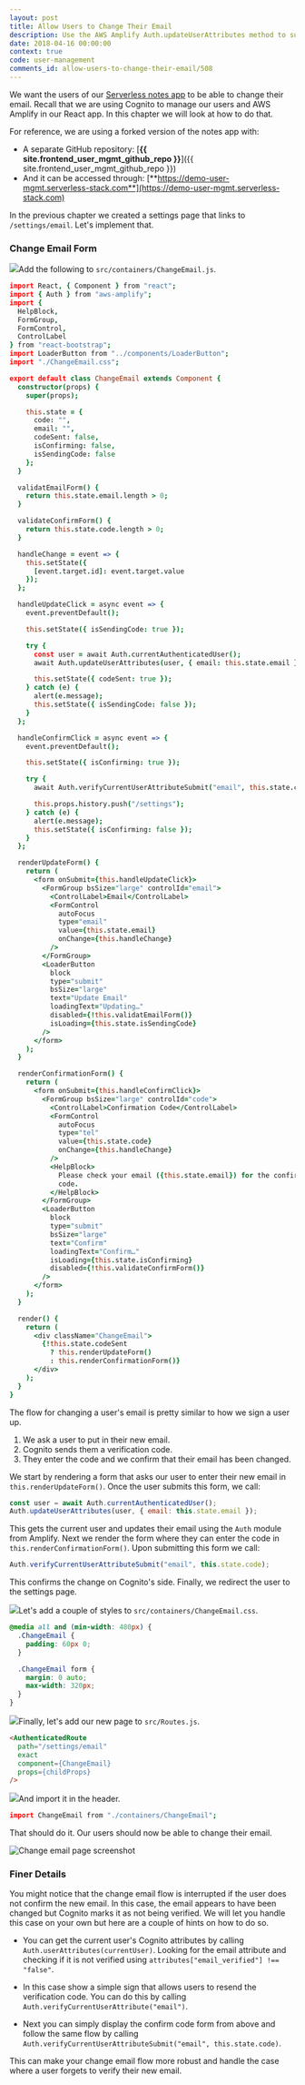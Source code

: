 ```yaml
---
layout: post
title: Allow Users to Change Their Email
description: Use the AWS Amplify Auth.updateUserAttributes method to support change email functionality in our Serverless React app. This triggers Cognito to help our users change their email.
date: 2018-04-16 00:00:00
context: true
code: user-management
comments_id: allow-users-to-change-their-email/508
---
```


We want the users of our [Serverless notes app](https://demo.serverless-stack.com) to be able to change their email. Recall that we are using Cognito to manage our users and AWS Amplify in our React app. In this chapter we will look at how to do that.

For reference, we are using a forked version of the notes app with:

- A separate GitHub repository: [**{{ site.frontend_user_mgmt_github_repo }}**]({{ site.frontend_user_mgmt_github_repo }})
- And it can be accessed through: [**https://demo-user-mgmt.serverless-stack.com**](https://demo-user-mgmt.serverless-stack.com)

In the previous chapter we created a settings page that links to `/settings/email`. Let's implement that.

### Change Email Form

<img class="code-marker" src="/assets/s.png" />Add the following to `src/containers/ChangeEmail.js`.

``` coffee
import React, { Component } from "react";
import { Auth } from "aws-amplify";
import {
  HelpBlock,
  FormGroup,
  FormControl,
  ControlLabel
} from "react-bootstrap";
import LoaderButton from "../components/LoaderButton";
import "./ChangeEmail.css";

export default class ChangeEmail extends Component {
  constructor(props) {
    super(props);

    this.state = {
      code: "",
      email: "",
      codeSent: false,
      isConfirming: false,
      isSendingCode: false
    };
  }

  validatEmailForm() {
    return this.state.email.length > 0;
  }

  validateConfirmForm() {
    return this.state.code.length > 0;
  }

  handleChange = event => {
    this.setState({
      [event.target.id]: event.target.value
    });
  };

  handleUpdateClick = async event => {
    event.preventDefault();

    this.setState({ isSendingCode: true });

    try {
      const user = await Auth.currentAuthenticatedUser();
      await Auth.updateUserAttributes(user, { email: this.state.email });

      this.setState({ codeSent: true });
    } catch (e) {
      alert(e.message);
      this.setState({ isSendingCode: false });
    }
  };

  handleConfirmClick = async event => {
    event.preventDefault();

    this.setState({ isConfirming: true });

    try {
      await Auth.verifyCurrentUserAttributeSubmit("email", this.state.code);

      this.props.history.push("/settings");
    } catch (e) {
      alert(e.message);
      this.setState({ isConfirming: false });
    }
  };

  renderUpdateForm() {
    return (
      <form onSubmit={this.handleUpdateClick}>
        <FormGroup bsSize="large" controlId="email">
          <ControlLabel>Email</ControlLabel>
          <FormControl
            autoFocus
            type="email"
            value={this.state.email}
            onChange={this.handleChange}
          />
        </FormGroup>
        <LoaderButton
          block
          type="submit"
          bsSize="large"
          text="Update Email"
          loadingText="Updating…"
          disabled={!this.validatEmailForm()}
          isLoading={this.state.isSendingCode}
        />
      </form>
    );
  }

  renderConfirmationForm() {
    return (
      <form onSubmit={this.handleConfirmClick}>
        <FormGroup bsSize="large" controlId="code">
          <ControlLabel>Confirmation Code</ControlLabel>
          <FormControl
            autoFocus
            type="tel"
            value={this.state.code}
            onChange={this.handleChange}
          />
          <HelpBlock>
            Please check your email ({this.state.email}) for the confirmation
            code.
          </HelpBlock>
        </FormGroup>
        <LoaderButton
          block
          type="submit"
          bsSize="large"
          text="Confirm"
          loadingText="Confirm…"
          isLoading={this.state.isConfirming}
          disabled={!this.validateConfirmForm()}
        />
      </form>
    );
  }

  render() {
    return (
      <div className="ChangeEmail">
        {!this.state.codeSent
          ? this.renderUpdateForm()
          : this.renderConfirmationForm()}
      </div>
    );
  }
}
```

The flow for changing a user's email is pretty similar to how we sign a user up.

1. We ask a user to put in their new email.
2. Cognito sends them a verification code.
3. They enter the code and we confirm that their email has been changed.

We start by rendering a form that asks our user to enter their new email in `this.renderUpdateForm()`. Once the user submits this form, we call:

``` js
const user = await Auth.currentAuthenticatedUser();
Auth.updateUserAttributes(user, { email: this.state.email });
```

This gets the current user and updates their email using the `Auth` module from Amplify. Next we render the form where they can enter the code in `this.renderConfirmationForm()`. Upon submitting this form we call:

``` js
Auth.verifyCurrentUserAttributeSubmit("email", this.state.code);
```

This confirms the change on Cognito's side. Finally, we redirect the user to the settings page.

<img class="code-marker" src="/assets/s.png" />Let's add a couple of styles to `src/containers/ChangeEmail.css`.

``` css
@media all and (min-width: 480px) {
  .ChangeEmail {
    padding: 60px 0;
  }

  .ChangeEmail form {
    margin: 0 auto;
    max-width: 320px;
  }
}
```

<img class="code-marker" src="/assets/s.png" />Finally, let's add our new page to `src/Routes.js`.

``` html
<AuthenticatedRoute
  path="/settings/email"
  exact
  component={ChangeEmail}
  props={childProps}
/>
```

<img class="code-marker" src="/assets/s.png" />And import it in the header.

``` coffee
import ChangeEmail from "./containers/ChangeEmail";
```

That should do it. Our users should now be able to change their email.

![Change email page screenshot](/assets/user-management/change-email-page.png)

### Finer Details

You might notice that the change email flow is interrupted if the user does not confirm the new email. In this case, the email appears to have been changed but Cognito marks it as not being verified. We will let you handle this case on your own but here are a couple of hints on how to do so.

- You can get the current user's Cognito attributes by calling `Auth.userAttributes(currentUser)`. Looking for the email attribute and checking if it is not verified using `attributes["email_verified"] !== "false"`.

- In this case show a simple sign that allows users to resend the verification code. You can do this by calling `Auth.verifyCurrentUserAttribute("email")`.

- Next you can simply display the confirm code form from above and follow the same flow by calling `Auth.verifyCurrentUserAttributeSubmit("email", this.state.code)`.

This can make your change email flow more robust and handle the case where a user forgets to verify their new email.
